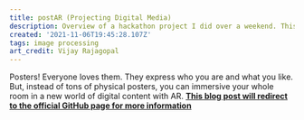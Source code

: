```yaml
---
title: postAR (Projecting Digital Media)
description: Overview of a hackathon project I did over a weekend. This post will redirect to the GitHub page for more information.
created: '2021-11-06T19:45:28.107Z'
tags: image processing
art_credit: Vijay Rajagopal
---
```


Posters! Everyone loves them. They express who you are and what you like. But, instead of tons of physical posters, you can immersive your whole room in a new world of digital content with AR. **[This blog post will redirect to the official GitHub page for more information](https://github.com/vjsrinivas/postAR)**

<!-- more -->

<script>
window.location.replace("https://github.com/vjsrinivas/postAR");
</script>